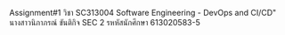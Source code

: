 Assignment#1 วิชา SC313004 Software Engineering - DevOps and CI/CD"
นางสาวนิภาภรณ์ ขันติกิจ SEC 2 รหหัสนักศึกษา 613020583-5